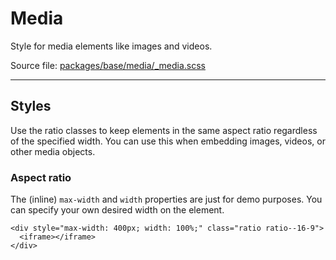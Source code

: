 # Media
Style for media elements like images and videos.

Source file: [packages/base/media/_media.scss](https://github.com/kpn/kpn-style/blob/master/packages/base/media/_media.scss)

---

## Styles
Use the ratio classes to keep elements in the same aspect ratio regardless of the specified width.
You can use this when embedding images, videos, or other media objects.

### Aspect ratio
The (inline) `max-width` and `width` properties are just for demo purposes. You can specify your own desired width on the element.
```html*example="aspect-ratio"
<div style="max-width: 400px; width: 100%;" class="ratio ratio--16-9">
  <iframe></iframe>
</div>
```
